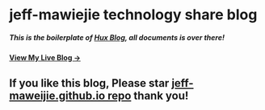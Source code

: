 # jeff-mawiejie technology share blog

##### This is the boilerplate of [Hux Blog](https://github.com/Huxpro/huxpro.github.io), all documents is over there!

#### [View My Live Blog &rarr;](http://huangxuan.me)

## If you like this blog, Please star [jeff-maweijie.github.io repo](https://github.com/jeff-maweijie/jeff-maweijie.github.io) thank you!